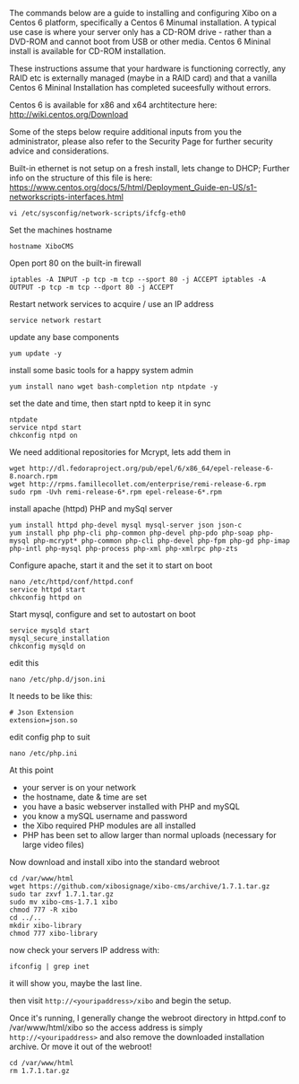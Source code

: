 The commands below are a guide to installing and configuring Xibo on a Centos 6 platform, specifically a Centos 6 Minumal installation.  A typical use case is where your server only has a CD-ROM drive - rather than a DVD-ROM and cannot boot from USB or other media.  Centos 6 Mininal install is available for CD-ROM installation.

These instructions assume that your hardware is functioning correctly, any RAID etc is externally managed (maybe in a RAID card) and that a vanilla Centos 6 Mininal Installation has completed suceesfully without errors.

Centos 6 is available for x86 and x64 archtitecture here: http://wiki.centos.org/Download

Some of the steps below require additional inputs from you the administrator, please also refer to the Security Page for further security advice and considerations.

Built-in ethernet is not setup on a fresh install, lets change to DHCP;
Further info on the structure of this file is here: https://www.centos.org/docs/5/html/Deployment_Guide-en-US/s1-networkscripts-interfaces.html
```
vi /etc/sysconfig/network-scripts/ifcfg-eth0
```
Set the machines hostname
```
hostname XiboCMS
```

Open port 80 on the built-in firewall
```
iptables -A INPUT -p tcp -m tcp --sport 80 -j ACCEPT iptables -A OUTPUT -p tcp -m tcp --dport 80 -j ACCEPT 
```

Restart network services to acquire / use an IP address
```
service network restart
```

update any base components
```
yum update -y
```
install some basic tools for a happy system admin
```
yum install nano wget bash-completion ntp ntpdate -y
```
set the date and time, then start nptd to keep it in sync
```
ntpdate
service ntpd start
chkconfig ntpd on
```
We need additional repositories for Mcrypt, lets add them in
```
wget http://dl.fedoraproject.org/pub/epel/6/x86_64/epel-release-6-8.noarch.rpm
wget http://rpms.famillecollet.com/enterprise/remi-release-6.rpm
sudo rpm -Uvh remi-release-6*.rpm epel-release-6*.rpm
```
install apache (httpd) PHP and mySql server
```
yum install httpd php-devel mysql mysql-server json json-c
yum install php php-cli php-common php-devel php-pdo php-soap php-mysql php-mcrypt* php-common php-cli php-devel php-fpm php-gd php-imap php-intl php-mysql php-process php-xml php-xmlrpc php-zts
```
Configure apache, start it and the set it to start on boot
```
nano /etc/httpd/conf/httpd.conf
service httpd start
chkconfig httpd on
```

Start mysql, configure and set to autostart on boot
```
service mysqld start
mysql_secure_installation
chkconfig mysqld on
```
edit this
```
nano /etc/php.d/json.ini
```
It needs to be like this:
```
# Json Extension
extension=json.so
```

edit config php to suit
```
nano /etc/php.ini
```

At this point
+ your server is on your network  
+ the hostname, date & time are set
+ you have a basic webserver installed with PHP and mySQL
+ you know a mySQL username and password
+ the Xibo required PHP modules are all installed
+ PHP has been set to allow larger than normal uploads (necessary for large video files)  

Now download and install xibo into the standard webroot
```
cd /var/www/html
wget https://github.com/xibosignage/xibo-cms/archive/1.7.1.tar.gz
sudo tar zxvf 1.7.1.tar.gz
sudo mv xibo-cms-1.7.1 xibo
chmod 777 -R xibo
cd ../..
mkdir xibo-library
chmod 777 xibo-library
```

now check your servers IP address with:
```
ifconfig | grep inet
```
it will show you, maybe the last line.

then visit `http://<youripaddress>/xibo`
and begin the setup.


Once it's running, I generally change the webroot directory in httpd.conf to /var/www/html/xibo so the access address is simply `http://<youripaddress>` and also remove the downloaded installation archive. Or move it out of the webroot!
```
cd /var/www/html
rm 1.7.1.tar.gz
```
